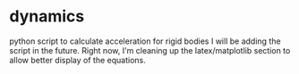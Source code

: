 # dynamics
python script to calculate acceleration for rigid bodies
I will be adding the script in the future.  Right now, I'm cleaning up the latex/matplotlib section to allow better display of the equations.
